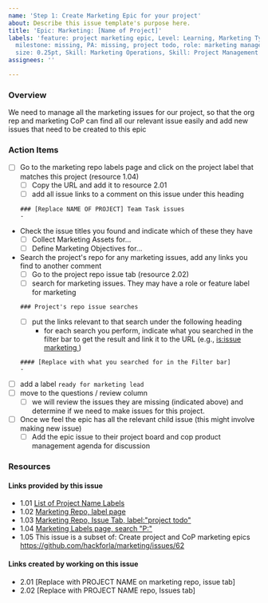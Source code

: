 ```yaml
---
name: 'Step 1: Create Marketing Epic for your project'
about: Describe this issue template's purpose here.
title: 'Epic: Marketing: [Name of Project]'
labels: 'feature: project marketing epic, Level: Learning, Marketing Type: Project,
  milestone: missing, PA: missing, project todo, role: marketing manager, S: missing,
  size: 0.25pt, Skill: Marketing Operations, Skill: Project Management'
assignees: ''

---
```


### Overview
We need to manage all the marketing issues for our project, so that the org rep and marketing CoP can find all our relevant issue easily and add new issues that need to be created to this epic

### Action Items
- [ ] Go to the marketing repo labels page and click on the project label that matches this project (resource 1.04)
   - [ ] Copy the URL and add it to resource 2.01
   - [ ] add all issue links to a comment on this issue under this heading
   ```
   ### [Replace NAME OF PROJECT] Team Task issues
   - 
   ```
- Check the issue titles you found and indicate which of these they have 
   - [ ] Collect Marketing Assets for...
   - [ ] Define Marketing Objectives for...
- Search the project's repo for any marketing issues, add any links you find to another comment
  - [ ] Go to the project repo issue tab (resource 2.02)
  - [ ] search for marketing issues.  They may have a role or feature label for marketing
   ```
   ### Project's repo issue searches
   ```
     - [ ] put the links relevant to that search under the following heading
       - for each search you perform, indicate what you searched in the filter bar to get the result and link it to the URL (e.g., [is:issue marketing ](https://github.com/hackforla/311-data/issues?q=is%3Aissue+is%3Aopen+marketing))
   ```
   #### [Replace with what you searched for in the Filter bar]
   - 
   ```
- [ ] add a label `ready for marketing lead`
- [ ] move to the questions / review column
   - [ ] we will review the issues they are missing (indicated above) and determine if we need to make issues for this project.
- [ ] Once we feel the epic has all the relevant child issue (this might involve making new issue)
   - [ ] Add the epic issue to their project board and cop product management agenda for discussion

### Resources
#### Links provided by this issue
- 1.01 [List of Project Name Labels](https://docs.google.com/spreadsheets/d/14pzhhBXBsD-l1zrHoAfS7b7KVZ6_RgIH_0gWW9EaqV4)
- 1.02 [Marketing Repo, label page](https://github.com/hackforla/marketing/labels)
- 1.03 [Marketing Repo, Issue Tab, label:"project todo"](https://github.com/hackforla/marketing/issues?q=is%3Aopen+is%3Aissue+label%3A%22project+todo%22)
- 1.04 [Marketing Labels page, search "P:"](https://github.com/hackforla/marketing/labels?q=P%3A)
- 1.05 This issue is a subset of: Create project and CoP marketing epics https://github.com/hackforla/marketing/issues/62

#### Links created by working on this issue
- 2.01 [Replace with PROJECT NAME on marketing repo, issue tab]
- 2.02 [Replace with PROJECT NAME repo, Issues tab]
